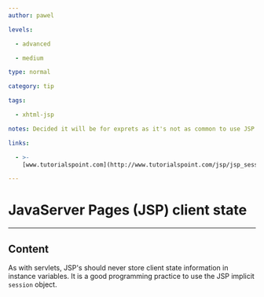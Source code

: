 ```yaml
---
author: pawel

levels:

  - advanced

  - medium

type: normal

category: tip

tags:

  - xhtml-jsp

notes: Decided it will be for exprets as it's not as common to use JSP.

links:

  - >-
    [www.tutorialspoint.com](http://www.tutorialspoint.com/jsp/jsp_session_tracking.htm){website}

---
```


# JavaServer Pages (JSP) client state

---

## Content

As with servlets, JSP's should never store client state information in instance variables. It is a good programming practice to use the JSP implicit `session` object.

